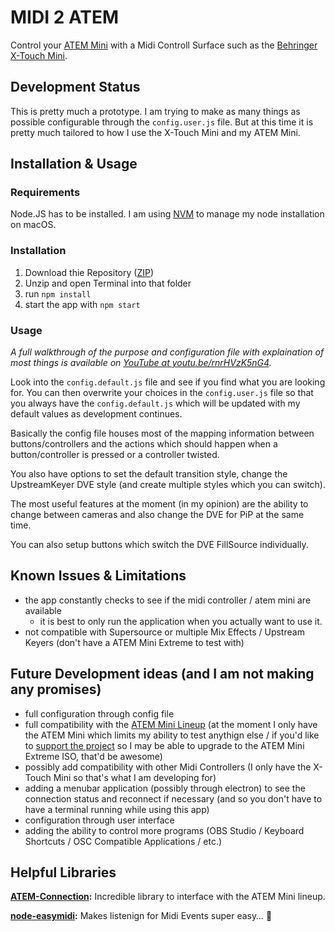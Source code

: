 # MIDI 2 ATEM

Control your [ATEM Mini](https://crsp.li/ATEMMiniLineup) with a Midi Controll Surface such as the [Behringer X-Touch Mini](https://crsp.li/xtouchmini).

## Development Status

This is pretty much a prototype. I am trying to make as many things as possible configurable through the `config.user.js` file. But at this time it is pretty much tailored to how I use the X-Touch Mini and my ATEM Mini.

## Installation & Usage

### Requirements

Node.JS has to be installed. I am using [NVM](https://github.com/nvm-sh/nvm) to manage my node installation on macOS.

### Installation

1. Download thie Repository ([ZIP](https://github.com/chrisspiegl/midi2atem/archive/refs/heads/main.zip))
2. Unzip and open Terminal into that folder
3. run `npm install`
4. start the app with `npm start`

### Usage

*A full walkthrough of the purpose and configuration file with explaination of most things is available on [YouTube at youtu.be/rnrHVzK5nG4](https://youtu.be/rnrHVzK5nG4).*

Look into the `config.default.js` file and see if you find what you are looking for. You can then overwrite your choices in the `config.user.js` file so that you always have the `config.default.js` which will be updated with my default values as development continues.

Basically the config file houses most of the mapping information between buttons/controllers and the actions which should happen when a button/controller is pressed or a controller twisted.

You also have options to set the default transition style, change the UpstreamKeyer DVE style (and create multiple styles which you can switch).

The most useful features at the moment (in my opinion) are the ability to change between cameras and also change the DVE for PiP at the same time.

You can also setup buttons which switch the DVE FillSource individually.

## Known Issues & Limitations

- the app constantly checks to see if the midi controller / atem mini are available
  + it is best to only run the application when you actually want to use it.
- not compatible with Supersource or multiple Mix Effects / Upstream Keyers (don't have a ATEM Mini Extreme to test with)

## Future Development ideas (and I am not making any promises)

- full configuration through config file
- full compatibility with the [ATEM Mini Lineup](https://crsp.li/ATEM) (at the moment I only have the ATEM Mini which limits my ability to test anythign else / if you'd like to [support the project](https://ChrisSpiegl.com/donate) so I may be able to upgrade to the ATEM Mini Extreme ISO, that'd be awesome)
- possibly add compatibility with other Midi Controllers (I only have the X-Touch  Mini so that's what I am developing for)
- adding a menubar application (possibly through electron) to see the connection status and reconnect if necessary (and so you don't have to have a terminal running while using this app)
- configuration through user interface
- adding the ability to control more programs (OBS Studio / Keyboard Shortcuts / OSC Compatible Applications / etc.)

## Helpful Libraries

**[ATEM-Connection](https://github.com/nrkno/tv-automation-atem-connection):** Incredible library to interface with the ATEM Mini lineup.

**[node-easymidi](https://github.com/dinchak/node-easymidi):** Makes listenign for Midi Events super easy… 🥁

